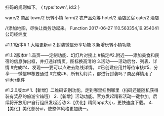 扫码的规则如下。
{
type:'town',
id:2
}

ware/2 商品
town/2 玩转小镇
farm/2 农产品众筹
hotel/2 酒店民宿
cate/2 酒店


//添加地图，尽快让商务动起来。 Function 2017-06-27
110.563354,19.954041 公司经纬度


#1.1.1版本#
1.大幅更新ui
2.封装微信分享功能
3.新增玩转小镇功能

#1.1.2版本#
1.首页——定制功能、幻灯片对接上
#搞定#2.附近——添加美食和民宿的信息弹出框，并打通详情页。图标换高清的
3.活动——活动后台、列表、详情
#完成#4、发现——要可以点进去路线详情。
#已创建应用并等待审核#5、分享——微信审核要通过
#完成#6、所有幻灯片，都进行封装吗？商品详情用了slider组件



#1.2.0版本#
1.【新增】二维码识别功能。走到哪里扫到哪里（扫码还能随机获得装有奖品的旅游宝箱哦）
2.【新增】活动功能。官方发起精彩活动一键参加。后续将开放用户自行组织发起活动
3.【优化】精简app大小，更快速度下载。
4.【美化】美化部分ui，使整体风格更加统一。



<!-- 所有幻灯片，都进行封装吗？商品详情用了slider组件 -->


